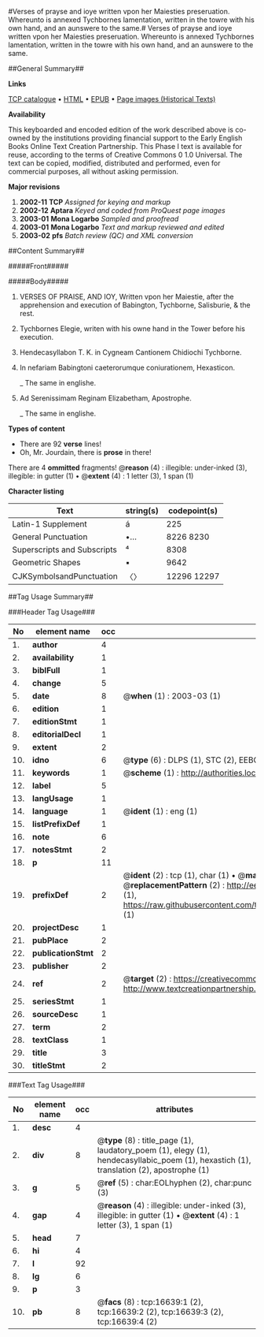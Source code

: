 #Verses of prayse and ioye written vpon her Maiesties preseruation. Whereunto is annexed Tychbornes lamentation, written in the towre with his own hand, and an aunswere to the same.#
Verses of prayse and ioye written vpon her Maiesties preseruation. Whereunto is annexed Tychbornes lamentation, written in the towre with his own hand, and an aunswere to the same.

##General Summary##

**Links**

[TCP catalogue](http://www.ota.ox.ac.uk/tcp/)  • 
[HTML](http://tei.it.ox.ac.uk/tcp/Texts-HTML/free/A21/A21254.html)  • 
[EPUB](http://tei.it.ox.ac.uk/tcp/Texts-EPUB/free/A21/A21254.epub) • 
[Page images (Historical Texts)](https://data.historicaltexts.jisc.ac.uk/view?pubId=eebo-99851368e&pageId=eebo-99851368e-16639-1)

**Availability**

This keyboarded and encoded edition of the
	       work described above is co-owned by the institutions
	       providing financial support to the Early English Books
	       Online Text Creation Partnership. This Phase I text is
	       available for reuse, according to the terms of Creative
	       Commons 0 1.0 Universal. The text can be copied,
	       modified, distributed and performed, even for
	       commercial purposes, all without asking permission.

**Major revisions**

1. __2002-11__ __TCP__ *Assigned for keying and markup*
1. __2002-12__ __Aptara__ *Keyed and coded from ProQuest page images*
1. __2003-01__ __Mona Logarbo__ *Sampled and proofread*
1. __2003-01__ __Mona Logarbo__ *Text and markup reviewed and edited*
1. __2003-02__ __pfs__ *Batch review (QC) and XML conversion*

##Content Summary##

#####Front#####

#####Body#####

1. VERSES OF PRAISE, AND IOY,
Written vpon her Maiestie, after the apprehension and
execution of Babington, Tychborne,
Salisburie, & the rest.

1. Tychbornes Elegie, writen with his owne hand in the
Tower before his execution.

1. Hendecasyllabon T. K. in Cygneam Cantionem
Chidiochi Tychborne.

1. In nefariam Babingtoni caeterorumque coniurationem, Hexasticon.

    _ The same in englishe.

1. Ad Serenissimam Reginam Elizabetham,
Apostrophe.

    _ The same in englishe.

**Types of content**

  * There are 92 **verse** lines!
  * Oh, Mr. Jourdain, there is **prose** in there!

There are 4 **ommitted** fragments! 
 @__reason__ (4) : illegible: under-inked (3), illegible: in gutter (1)  •  @__extent__ (4) : 1 letter (3), 1 span (1)

**Character listing**


|Text|string(s)|codepoint(s)|
|---|---|---|
|Latin-1 Supplement|á|225|
|General Punctuation|•…|8226 8230|
|Superscripts             and Subscripts|⁴|8308|
|Geometric Shapes|▪|9642|
|CJKSymbolsandPunctuation|〈〉|12296 12297|

##Tag Usage Summary##

###Header Tag Usage###

|No|element name|occ|attributes|
|---|---|---|---|
|1.|__author__|4||
|2.|__availability__|1||
|3.|__biblFull__|1||
|4.|__change__|5||
|5.|__date__|8| @__when__ (1) : 2003-03 (1)|
|6.|__edition__|1||
|7.|__editionStmt__|1||
|8.|__editorialDecl__|1||
|9.|__extent__|2||
|10.|__idno__|6| @__type__ (6) : DLPS (1), STC (2), EEBO-CITATION (1), PROQUEST (1), VID (1)|
|11.|__keywords__|1| @__scheme__ (1) : http://authorities.loc.gov/ (1)|
|12.|__label__|5||
|13.|__langUsage__|1||
|14.|__language__|1| @__ident__ (1) : eng (1)|
|15.|__listPrefixDef__|1||
|16.|__note__|6||
|17.|__notesStmt__|2||
|18.|__p__|11||
|19.|__prefixDef__|2| @__ident__ (2) : tcp (1), char (1)  •  @__matchPattern__ (2) : ([0-9\-]+):([0-9IVX]+) (1), (.+) (1)  •  @__replacementPattern__ (2) : http://eebo.chadwyck.com/downloadtiff?vid=$1&page=$2 (1), https://raw.githubusercontent.com/textcreationpartnership/Texts/master/tcpchars.xml#$1 (1)|
|20.|__projectDesc__|1||
|21.|__pubPlace__|2||
|22.|__publicationStmt__|2||
|23.|__publisher__|2||
|24.|__ref__|2| @__target__ (2) : https://creativecommons.org/publicdomain/zero/1.0/ (1), http://www.textcreationpartnership.org/docs/. (1)|
|25.|__seriesStmt__|1||
|26.|__sourceDesc__|1||
|27.|__term__|2||
|28.|__textClass__|1||
|29.|__title__|3||
|30.|__titleStmt__|2||


###Text Tag Usage###

|No|element name|occ|attributes|
|---|---|---|---|
|1.|__desc__|4||
|2.|__div__|8| @__type__ (8) : title_page (1), laudatory_poem (1), elegy (1), hendecasyllabic_poem (1), hexastich (1), translation (2), apostrophe (1)|
|3.|__g__|5| @__ref__ (5) : char:EOLhyphen (2), char:punc (3)|
|4.|__gap__|4| @__reason__ (4) : illegible: under-inked (3), illegible: in gutter (1)  •  @__extent__ (4) : 1 letter (3), 1 span (1)|
|5.|__head__|7||
|6.|__hi__|4||
|7.|__l__|92||
|8.|__lg__|6||
|9.|__p__|3||
|10.|__pb__|8| @__facs__ (8) : tcp:16639:1 (2), tcp:16639:2 (2), tcp:16639:3 (2), tcp:16639:4 (2)|

